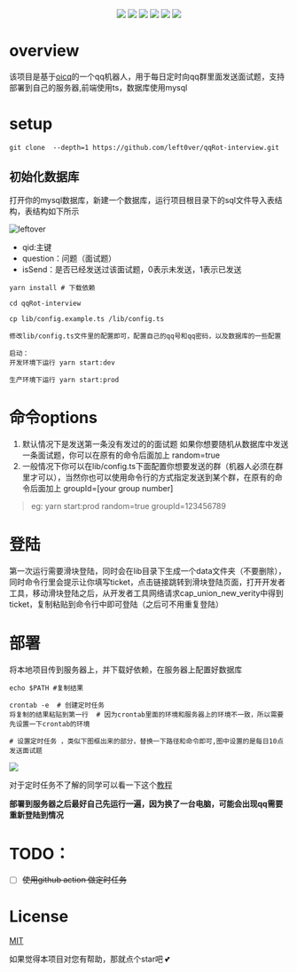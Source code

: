 
<div align="center">
<img src="https://api.leftover.cn/api/last-updated/shields?owner=left0ver&repo=qqRot-interview"/>
<img src="https://img.shields.io/github/license/left0ver/qqRot-interview"/>
<img src="https://img.shields.io/github/package-json/v/left0ver/qqRot-interview"/>
<img src="https://img.shields.io/badge/language-typescript-blue"/>
<img src="https://img.shields.io/badge/database-mysql-%230074a3"/>
<img src="https://visitor-badge.glitch.me/badge?page_id=left0ver.qqRot-interview"/>
</div>

# overview

该项目是基于[oicq](https://github.com/takayama-lily/oicq)的一个qq机器人，用于每日定时向qq群里面发送面试题，支持部署到自己的服务器,前端使用ts，数据库使用mysql

# setup
``` shell
git clone  --depth=1 https://github.com/left0ver/qqRot-interview.git
```
## 初始化数据库

打开你的mysql数据库，新建一个数据库，运行项目根目录下的sql文件导入表结构，表结构如下所示

![leftover](https://leftover-md.oss-cn-guangzhou.aliyuncs.com/img-md/20220916213014-2022-09-16.png)

- qid:主键
- question：问题（面试题）
- isSend：是否已经发送过该面试题，0表示未发送，1表示已发送
```
yarn install # 下载依赖

cd qqRot-interview

cp lib/config.example.ts /lib/config.ts

修改lib/config.ts文件里的配置即可，配置自己的qq号和qq密码，以及数据库的一些配置

启动：
开发环境下运行 yarn start:dev

生产环境下运行 yarn start:prod
```

# 命令options
1. 默认情况下是发送第一条没有发过的的面试题
如果你想要随机从数据库中发送一条面试题，你可以在原有的命令后面加上 random=true
2. 一般情况下你可以在lib/config.ts下面配置你想要发送的群（机器人必须在群里才可以），当然你也可以使用命令行的方式指定发送到某个群，在原有的命令后面加上  groupId=[your group number]

> eg: yarn start:prod random=true groupId=123456789


# 登陆
第一次运行需要滑块登陆，同时会在lib目录下生成一个data文件夹（不要删除），同时命令行里会提示让你填写ticket，点击链接跳转到滑块登陆页面，打开开发者工具，移动滑块登陆之后，从开发者工具网络请求cap_union_new_verity中得到ticket，复制粘贴到命令行中即可登陆（之后可不用重复登陆）

# 部署

将本地项目传到服务器上，并下载好依赖，在服务器上配置好数据库

```shell
echo $PATH #复制结果

crontab -e  # 创建定时任务
将复制的结果粘贴到第一行  # 因为crontab里面的环境和服务器上的环境不一致，所以需要先设置一下crontab的环境

# 设置定时任务 ，类似下图框出来的部分，替换一下路径和命令即可,图中设置的是每日10点发送面试题
```

<img src="https://leftover-md.oss-cn-guangzhou.aliyuncs.com/img-md/20220916231710-2022-09-16.png"/>

对于定时任务不了解的同学可以看一下这个[教程](https://www.cnblogs.com/colinliu/p/crontab.html)

**部署到服务器之后最好自己先运行一遍，因为换了一台电脑，可能会出现qq需要重新登陆到情况**

# TODO：
 - [ ] ~~使用github action 做定时任务~~

# License

[MIT](https://github.com/left0ver/qqRot-interview/blob/main/LICENSE)

如果觉得本项目对您有帮助，那就点个star吧 💕
